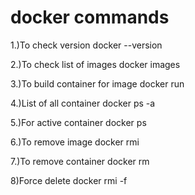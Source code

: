 # docker commands
  1.)To check version
  docker --version

  2.)To check list of images
  docker images

  3.)To build container for image
  docker run <imagename>

  4.)List of all container
  docker ps -a
  
  5.)For active container
  docker ps

  6.)To remove image
  docker rmi <imageid>

  7.)To remove container
  docker rm <containerID>

  8)Force delete
  docker rmi <iamgeid> -f
